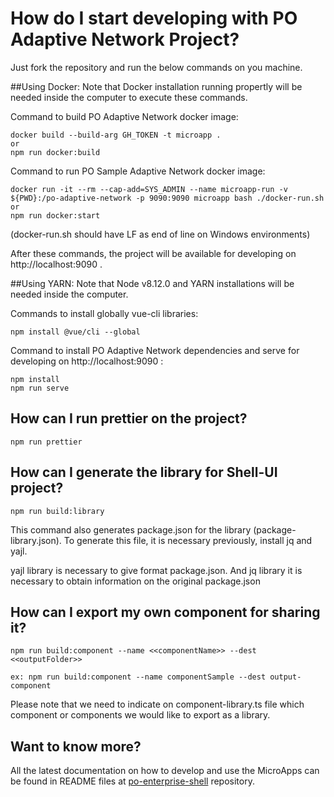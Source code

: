 # How do I start developing with PO Adaptive Network Project?

Just fork the repository and run the below commands on you machine.

##Using Docker:
Note that Docker installation running propertly will be needed inside the computer to execute these commands.

Command to build PO Adaptive Network docker image:
```
docker build --build-arg GH_TOKEN -t microapp .
or
npm run docker:build
```

Command to run PO Sample Adaptive Network docker image:
```
docker run -it --rm --cap-add=SYS_ADMIN --name microapp-run -v ${PWD}:/po-adaptive-network -p 9090:9090 microapp bash ./docker-run.sh
or
npm run docker:start
```
(docker-run.sh should have LF as end of line on Windows environments)

After these commands, the project will be available for developing on http://localhost:9090 .

##Using YARN:
Note that Node v8.12.0 and YARN installations will be needed inside the computer.

Commands to install globally vue-cli libraries:
```
npm install @vue/cli --global
```

Command to install PO Adaptive Network dependencies and serve for developing on http://localhost:9090 :
```
npm install
npm run serve
```

## How can I run prettier on the project?
```
npm run prettier
```

## How can I generate the library for Shell-UI project?
```
npm run build:library
```
This command also generates package.json for the library (package-library.json). To generate this file, it is necessary previously, install jq and yajl.

yajl library is necessary to give format package.json. And jq library it is necessary to obtain information on the original package.json

## How can I export my own component for sharing it?
```
npm run build:component --name <<componentName>> --dest <<outputFolder>>

ex: npm run build:component --name componentSample --dest output-component
```
Please note that we need to indicate on component-library.ts file which component or components we would like to export as a library.

## Want to know more?
All the latest documentation on how to develop and use the MicroApps can be found in README files at [po-enterprise-shell](https://github.com/CenturyLinkCloud/po-enterprise-shell) repository.
